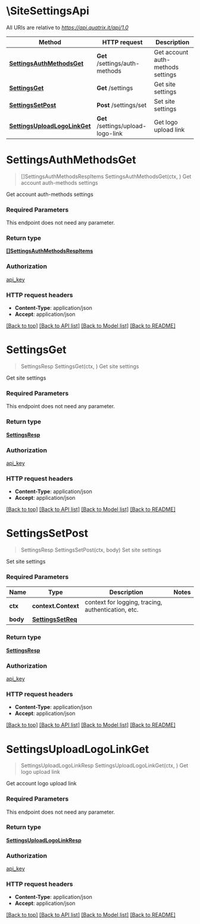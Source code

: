 # \SiteSettingsApi

All URIs are relative to *https://api.quatrix.it/api/1.0*

Method | HTTP request | Description
------------- | ------------- | -------------
[**SettingsAuthMethodsGet**](SiteSettingsApi.md#SettingsAuthMethodsGet) | **Get** /settings/auth-methods | Get account auth-methods settings
[**SettingsGet**](SiteSettingsApi.md#SettingsGet) | **Get** /settings | Get site settings
[**SettingsSetPost**](SiteSettingsApi.md#SettingsSetPost) | **Post** /settings/set | Set site settings
[**SettingsUploadLogoLinkGet**](SiteSettingsApi.md#SettingsUploadLogoLinkGet) | **Get** /settings/upload-logo-link | Get logo upload link


# **SettingsAuthMethodsGet**
> []SettingsAuthMethodsRespItems SettingsAuthMethodsGet(ctx, )
Get account auth-methods settings

Get account auth-methods settings 

### Required Parameters
This endpoint does not need any parameter.

### Return type

[**[]SettingsAuthMethodsRespItems**](SettingsAuthMethodsRespItems.md)

### Authorization

[api_key](../README.md#api_key)

### HTTP request headers

 - **Content-Type**: application/json
 - **Accept**: application/json

[[Back to top]](#) [[Back to API list]](../README.md#documentation-for-api-endpoints) [[Back to Model list]](../README.md#documentation-for-models) [[Back to README]](../README.md)

# **SettingsGet**
> SettingsResp SettingsGet(ctx, )
Get site settings

Get site settings 

### Required Parameters
This endpoint does not need any parameter.

### Return type

[**SettingsResp**](SettingsResp.md)

### Authorization

[api_key](../README.md#api_key)

### HTTP request headers

 - **Content-Type**: application/json
 - **Accept**: application/json

[[Back to top]](#) [[Back to API list]](../README.md#documentation-for-api-endpoints) [[Back to Model list]](../README.md#documentation-for-models) [[Back to README]](../README.md)

# **SettingsSetPost**
> SettingsResp SettingsSetPost(ctx, body)
Set site settings

Set site settings 

### Required Parameters

Name | Type | Description  | Notes
------------- | ------------- | ------------- | -------------
 **ctx** | **context.Context** | context for logging, tracing, authentication, etc.
  **body** | [**SettingsSetReq**](SettingsSetReq.md)|  | 

### Return type

[**SettingsResp**](SettingsResp.md)

### Authorization

[api_key](../README.md#api_key)

### HTTP request headers

 - **Content-Type**: application/json
 - **Accept**: application/json

[[Back to top]](#) [[Back to API list]](../README.md#documentation-for-api-endpoints) [[Back to Model list]](../README.md#documentation-for-models) [[Back to README]](../README.md)

# **SettingsUploadLogoLinkGet**
> SettingsUploadLogoLinkResp SettingsUploadLogoLinkGet(ctx, )
Get logo upload link

Get account logo upload link 

### Required Parameters
This endpoint does not need any parameter.

### Return type

[**SettingsUploadLogoLinkResp**](SettingsUploadLogoLinkResp.md)

### Authorization

[api_key](../README.md#api_key)

### HTTP request headers

 - **Content-Type**: application/json
 - **Accept**: application/json

[[Back to top]](#) [[Back to API list]](../README.md#documentation-for-api-endpoints) [[Back to Model list]](../README.md#documentation-for-models) [[Back to README]](../README.md)

